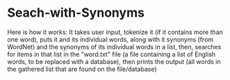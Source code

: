 # Seach-with-Synonyms
Here is how it works:
It takes user input, tokenize it (if it contains more than one word), puts it and its individual words, along with it synonyms (from WordNet) and the synonyms of its individual words in a list, then, searches for items in that list in the "word.txt" file (a file containing a list of English words, to be replaced with a database), then prints the output (all words in the gathered list that are found on the file/database) 
